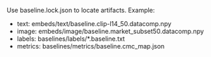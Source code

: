 Use baseline.lock.json to locate artifacts. Example:
- text:   embeds/text/baseline.clip-l14_50.datacomp.npy
- image:  embeds/image/baseline.market_subset50.datacomp.npy
- labels: baselines/labels/*.baseline.txt
- metrics: baselines/metrics/baseline.cmc_map.json
